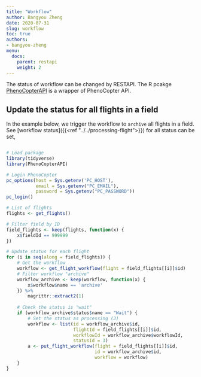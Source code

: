 ```yaml
---
title: "Workflow"
author: Bangyou Zheng
date: 2020-07-31
slug: workflow
toc: true
authors:
- bangyou-zheng
menu:
  docs:
    parent: restapi
    weight: 2
---
```



The status of workflow can be changed by RESTAPI. The R pcakge [PhenoCopterAPI](https://github.com/phenocopter/PhenoCopterAPI) is a wrapper of PhenoCopter API. 


## Update the status for all flights in a field

In the example below, we trigger the workflow to `archive` all flights in a field. See [workflow status]({{<ref "../../processing-flight">}}) for all status can be set, 


```r

# Load package
library(tidyverse)
library(PhenoCopterAPI)

# Login PhenoCopter
pc_options(host = Sys.getenv('PC_HOST'),
           email = Sys.getenv("PC_EMAIL"),
           password = Sys.getenv("PC_PASSWORD"))
pc_login()

# List of flights
flights <- get_flights()

# Filter field by ID
field_flights <- keep(flights, function(x) {
    x$fieldId == 999999
})

# Update status for each flight
for (i in seq(along = field_flights)) {
	# Get the workflow
    workflow <- get_flight_workflow(flight = field_flights[[i]]$id)
	# Filter workflow "archive"
    workflow_archive <- keep(workflow, function(x) {
        x$workflow$name == 'archive'
    }) %>%
        magrittr::extract2(1)
	
	# Check the status is "wait"
    if (workflow_archive$status$name == "Wait") {
		# Set the status as processing (3)
        workflow <- list(id = workflow_archive$id,
                         flightId = field_flights[[i]]$id,
                         workflowId = workflow_archive$workflowId,
                         statusId = 3)
        a <- put_flight_workflow(flight = field_flights[[i]]$id,
                                 id = workflow_archive$id,
                                 workflow = workflow)
    }
}

```
